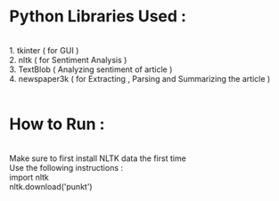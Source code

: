 
# Python Libraries Used : 
<br>
1. tkinter ( for GUI ) <br>
2. nltk ( for Sentiment Analysis ) <br>
3. TextBlob ( Analyzing sentiment of article ) <br>
4. newspaper3k ( for Extracting , Parsing and Summarizing the article ) <br>

<br> 

# How to Run : 
<br> 
Make sure to first install NLTK data the first time <br>
Use the following instructions : <br>
import nltk<br>
nltk.download('punkt')<br>

<br>
